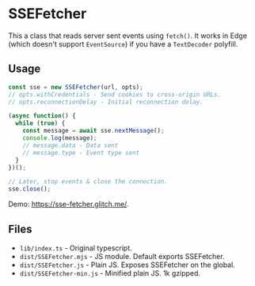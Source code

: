 # SSEFetcher

This a class that reads server sent events using `fetch()`. It works in Edge (which doesn't support `EventSource`) if you have a `TextDecoder` polyfill.

## Usage

```js
const sse = new SSEFetcher(url, opts);
// opts.withCredentials - Send cookies to cross-origin URLs.
// opts.reconnectionDelay - Initial reconnection delay.

(async function() {
  while (true) {
    const message = await sse.nextMessage();
    console.log(message);
    // message.data - Data sent
    // message.type - Event type sent
  }
})();

// Later, stop events & close the connection.
sse.close();
```

Demo: https://sse-fetcher.glitch.me/.

## Files

* `lib/index.ts` - Original typescript.
* `dist/SSEFetcher.mjs` - JS module. Default exports SSEFetcher.
* `dist/SSEFetcher.js` - Plain JS. Exposes SSEFetcher on the global.
* `dist/SSEFetcher-min.js` - Minified plain JS. 1k gzipped.

